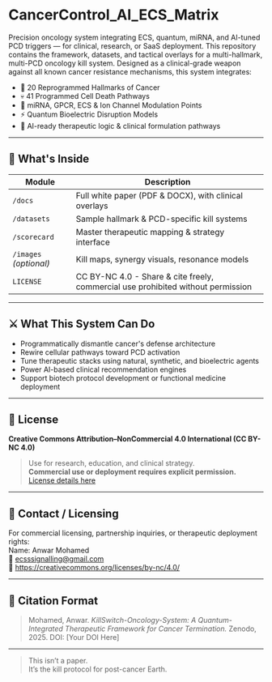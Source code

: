 # CancerControl_AI_ECS_Matrix
Precision oncology system integrating ECS, quantum, miRNA, and AI-tuned PCD triggers — for clinical, research, or SaaS deployment.
This repository contains the framework, datasets, and tactical overlays for a multi-hallmark, multi-PCD oncology kill system. Designed as a clinical-grade weapon against all known cancer resistance mechanisms, this system integrates:

- 🔬 20 Reprogrammed Hallmarks of Cancer
- 💀 41 Programmed Cell Death Pathways
- 🧬 miRNA, GPCR, ECS & Ion Channel Modulation Points
- ⚡ Quantum Bioelectric Disruption Models
- 🧠 AI-ready therapeutic logic & clinical formulation pathways

---

## 🧬 What's Inside

| Module                    | Description |
|--------------------------|-------------|
| `/docs`                  | Full white paper (PDF & DOCX), with clinical overlays |
| `/datasets`              | Sample hallmark & PCD-specific kill systems |
| `/scorecard`             | Master therapeutic mapping & strategy interface |
| `/images` *(optional)*   | Kill maps, synergy visuals, resonance models |
| `LICENSE`                | CC BY-NC 4.0 - Share & cite freely, commercial use prohibited without permission |

---

## ⚔️ What This System Can Do

- Programmatically dismantle cancer's defense architecture
- Rewire cellular pathways toward PCD activation
- Tune therapeutic stacks using natural, synthetic, and bioelectric agents
- Power AI-based clinical recommendation engines
- Support biotech protocol development or functional medicine deployment

---

## 🚫 License

**Creative Commons Attribution–NonCommercial 4.0 International (CC BY-NC 4.0)**  
> Use for research, education, and clinical strategy.  
> **Commercial use or deployment requires explicit permission.**  
[License details here](https://creativecommons.org/licenses/by-nc/4.0/)

---

## 📩 Contact / Licensing

For commercial licensing, partnership inquiries, or therapeutic deployment rights:  
Name: Anwar Mohamed  
📧 ecsssignalling@gmail.com  
🔗 https://creativecommons.org/licenses/by-nc/4.0/

---

## 🧠 Citation Format

> Mohamed, Anwar. *KillSwitch-Oncology-System: A Quantum-Integrated Therapeutic Framework for Cancer Termination.* Zenodo, 2025. DOI: [Your DOI Here]

---

> This isn’t a paper.  
> It’s the kill protocol for post-cancer Earth.
